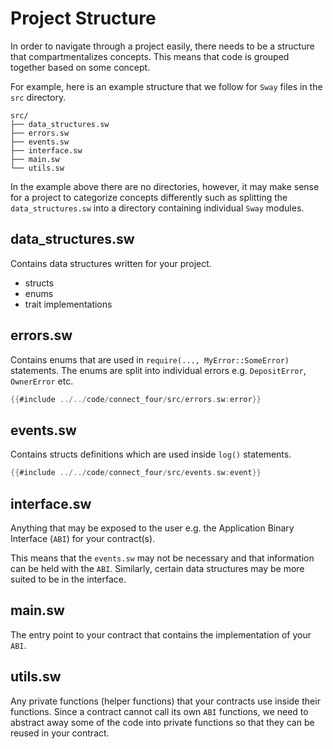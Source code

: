 # Project Structure

In order to navigate through a project easily, there needs to be a structure that compartmentalizes concepts. This means that code is grouped together based on some concept. 

For example, here is an example structure that we follow for `Sway` files in the `src` directory.

```
src/
├── data_structures.sw
├── errors.sw
├── events.sw
├── interface.sw
├── main.sw
└── utils.sw
```

In the example above there are no directories, however, it may make sense for a project to categorize concepts differently such as splitting the `data_structures.sw` into a directory containing individual `Sway` modules.

## data_structures.sw

Contains data structures written for your project.

- structs
- enums
- trait implementations

## errors.sw

Contains enums that are used in `require(..., MyError::SomeError)` statements.
The enums are split into individual errors e.g. `DepositError`, `OwnerError` etc.

```rust
{{#include ../../code/connect_four/src/errors.sw:error}}
```

## events.sw

Contains structs definitions which are used inside `log()` statements.

```rust
{{#include ../../code/connect_four/src/events.sw:event}}
```

## interface.sw

Anything that may be exposed to the user e.g. the Application Binary Interface (`ABI`) for your contract(s).

This means that the `events.sw` may not be necessary and that information can be held with the `ABI`. Similarly, certain data structures may be more suited to be in the interface.

## main.sw

The entry point to your contract that contains the implementation of your `ABI`.

## utils.sw

Any private functions (helper functions) that your contracts use inside their functions.
Since a contract cannot call its own `ABI` functions, we need to abstract away some of the code into private functions so that they can be reused in your contract.